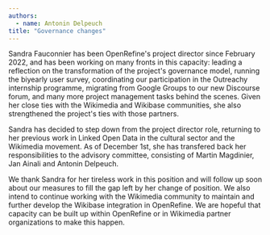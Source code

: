 ```yaml
---
authors:
  - name: Antonin Delpeuch
title: "Governance changes"
---
```


Sandra Fauconnier has been OpenRefine's project director since February 2022, and has been working on many fronts in this capacity: leading a reflection on the transformation of the project's governance model, running the biyearly user survey, coordinating our participation in the Outreachy internship programme, migrating from Google Groups to our new Discourse forum, and many more project management tasks behind the scenes. Given her close ties with the Wikimedia and Wikibase communities, she also strengthened the project's ties with those partners.

Sandra has decided to step down from the project director role, returning to her previous work in Linked Open Data in the cultural sector and the Wikimedia movement. As of December 1st, she has transfered back her responsibilities to the advisory committee, consisting of Martin Magdinier, Jan Ainali and Antonin Delpeuch.

We thank Sandra for her tireless work in this position and will follow up soon about our measures to fill the gap left by her change of position.
We also intend to continue working with the Wikimedia community to maintain and further develop the Wikibase integration in OpenRefine. We are hopeful that capacity can be built up within OpenRefine or in Wikimedia partner organizations to make this happen.
